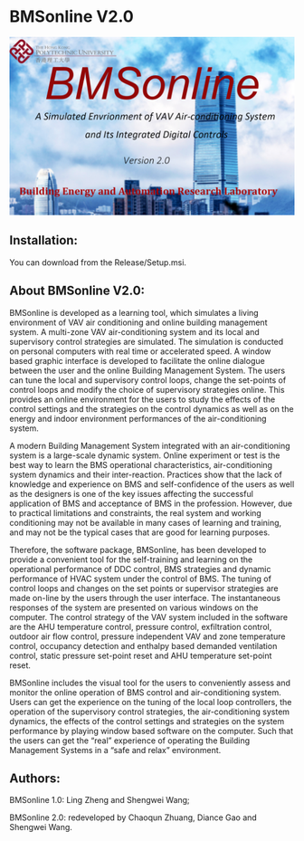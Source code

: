 # BMSonline V2.0 
![BMSonline Banner](/Picture/welcomev2.jpg)
## Installation:
You can download from the Release/Setup.msi.

## About BMSonline V2.0: 


BMSonline is developed as a learning tool, which simulates a living environment of VAV air conditioning and online building management system. A multi-zone VAV air-conditioning system and its local and supervisory control strategies are simulated. The simulation is conducted on personal computers with real time or accelerated speed. A window based graphic interface is developed to facilitate the online dialogue between the user and the online Building Management System. The users can tune the local and supervisory control loops, change the set-points of control loops and modify the choice of supervisory strategies online. This provides an online environment for the users to study the effects of the control settings and the strategies on the control dynamics as well as on the energy and indoor environment performances of the air-conditioning system.  

A modern Building Management System integrated with an air-conditioning system is a large-scale dynamic system. Online experiment or test is the best way to learn the BMS operational characteristics, air-conditioning system dynamics and their inter-reaction. Practices show that the lack of knowledge and experience on BMS and self-confidence of the users as well as the designers is one of the key issues affecting the successful application of BMS and acceptance of BMS in the profession. However, due to practical limitations and constraints, the real system and working conditioning may not be available in many cases of learning and training, and may not be the typical cases that are good for learning purposes. 

Therefore, the software package, BMSonline, has been developed to provide a convenient tool for the self-training and learning on the operational performance of DDC control, BMS strategies and dynamic performance of HVAC system under the control of BMS. The tuning of control loops and changes on the set points or supervisor strategies are made on-line by the users through the user interface. The instantaneous responses of the system are presented on various windows on the computer. The control strategy of the VAV system included in the software are the AHU temperature control, pressure control, exfiltration control, outdoor air flow control, pressure independent VAV and zone temperature control, occupancy detection and enthalpy based demanded ventilation control, static pressure set-point reset and AHU temperature set-point reset. 

BMSonline includes the visual tool for the users to conveniently assess and monitor the online operation of BMS control and air-conditioning system. Users can get the experience on the tuning of the local loop controllers, the operation of the supervisory control strategies, the air-conditioning system dynamics, the effects of the control settings and strategies on the system performance by playing window based software on the computer. Such that the users can get the “real” experience of operating the Building Management Systems in a “safe and relax” environment.   

## Authors:

BMSonline 1.0: Ling Zheng and Shengwei Wang;

BMSonline 2.0: redeveloped by Chaoqun Zhuang, Diance Gao and Shengwei Wang.